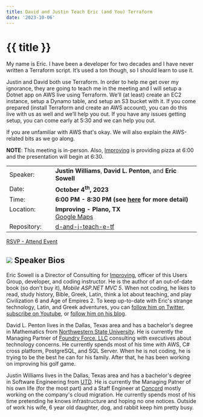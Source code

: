 ```yaml
---
title: David and Justin Teach Eric (and You) Terraform
date: '2023-10-06'
---
```

# {{ title }}

My name is Eric. I have been a developer for two decades and I have never written a Terraform script. It’s used a ton though, so I should learn to use it.

Justin and David both use Terraform. In order to help me get over my ignorance, they are going to teach me in the meeting and I will setup a Dotnet app on AWS live using Terraform. We’ll (at least) create an EC2 instance, setup a Dynamo table, and setup an S3 bucket with it. If you come prepared (install Terraform and create an AWS account), you can do this live with us as well and we’ll help you out. If you have any issues getting setup, you can come early at 5:30 and we can help you out.

If you are unfamiliar with AWS that's okay. We will also explain the AWS-related bits as we go along.

**NOTE**: This meeting is in-person. Also, [Improving](https://improving.com/) is providing pizza at 6:00 and the presentation will begin at 6:30. 

<table>
<tbody>
<tr><td>Speaker:</td><td>&nbsp;</td><td><b>Justin Williams</b>, <b>David L. Penton</b>, and <b>Eric Sowell</b></td></tr>
<tr><td>Date:</td><td>&nbsp;</td><td><b>October 4<sup>th</sup>, 2023</b></td></tr>
<tr><td valign="top">Time:</td><td>&nbsp;</td><td><b>6:00 PM - 8:30 PM (see <a title="Location" href="/contact/">here</a> for more detail)</b></td></tr>
<tr><td valign="top">Location:</td><td>&nbsp;</td><td><b>Improving - Plano, TX</b><br><a title="Google" target="_blank" href="https://g.page/improving-dallas?share">Google Maps</a></td></tr>
<tr><td>Repository:</td><td>&nbsp;</td><td><a title="Repository" href="https://github.com/north-dallas-developers/d-and-j-teach-e-tf" target="_blank">d-and-j-teach-e-tf</a></td></tr>
</tbody>
</table>

[RSVP - Attend Event](https://www.eventbrite.com/e/david-and-justin-teach-eric-and-you-terraform-tickets-730770693817?aff=oddtdtcreator)

## ![](/assets/img/icons/speakerbioicon.png) Speaker Bios

Eric Sowell is a Director of Consulting for [Improving](https://improving.com/), officer of this Users Group, developer, and coding instructor. He is the author of an out-of-date book (so don't buy it), *Mobile ASP.NET MVC 5*. When not coding, he likes to read, study history, Bible, Greek, Latin, think a lot about teaching, and play Civilization 6 and Age of Empires 2. To keep up-to-date with Eric's strange technology, Latin, and Greek adventures, you can [follow him on Twitter](https://twitter.com/Mallioch), [subscribe on Youtube](https://www.youtube.com/channel/UCCHcJejvdlXxLlG0encr53Q), or [follow him on his blog](https://ericsowell.com/blog).

David L. Penton lives in the Dallas, Texas area and has a bachelor's degree in Mathematics from [Northwestern State University](https://www.nsula.edu). He is currently the Managing Partner of [Foundry Force, LLC](https://foundryforce.com) consulting with executives about technology concerns. He currently spends most of his time with AWS, C# cross platform, PostgreSQL, and SQL Server. When he is not coding, he is trying to be the best he can for his family. After that, he has been working on improving his golf game.

Justin Williams lives in the Dallas, Texas area and has a bachelor's degree in Software Engineering from [UTD](https://www.utdallas.edu/). He is currently the Managing Patner of his own life (for the most part) and a Staff Engineer at [Concord](https://concordservicing.com/) mostly working on the company's cloud migration. He currently spends most of his time pretending he knows infrastructure and hoping no one notices. Outside of work his wife, 6 year old daughter, dog, and rabbit keep him pretty busy.
